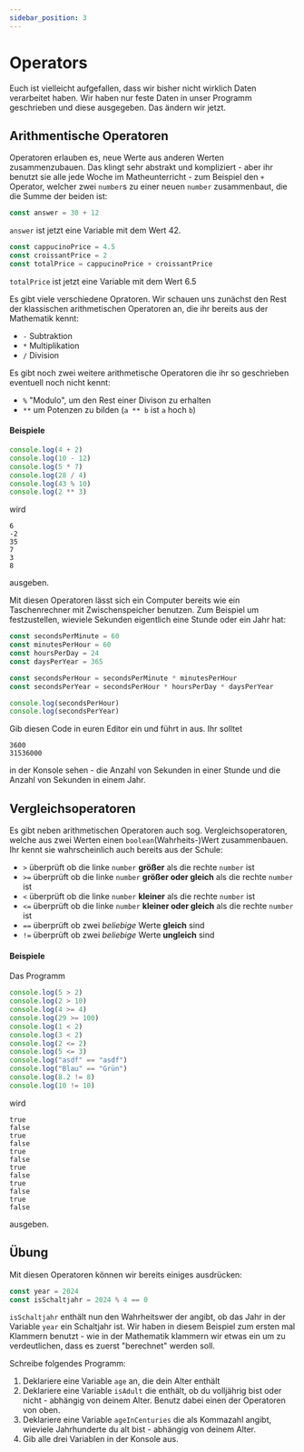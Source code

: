 ```yaml
---
sidebar_position: 3
---
```


# Operators

Euch ist vielleicht aufgefallen, dass wir bisher nicht wirklich Daten verarbeitet haben. Wir haben nur feste Daten in unser Programm geschrieben und diese ausgegeben. Das ändern wir jetzt.

## Arithmentische Operatoren

Operatoren erlauben es, neue Werte aus anderen Werten zusammenzubauen. Das klingt sehr abstrakt und kompliziert - aber ihr benutzt sie alle jede Woche im Matheunterricht - zum Beispiel den `+` Operator, welcher zwei `number`s zu einer neuen `number` zusammenbaut, die die Summe der beiden ist:

```js
const answer = 30 + 12
```

`answer` ist jetzt eine Variable mit dem Wert 42.

```js
const cappucinoPrice = 4.5
const croissantPrice = 2
const totalPrice = cappucinoPrice + croissantPrice
```

`totalPrice` ist jetzt eine Variable mit dem Wert 6.5

Es gibt viele verschiedene Opratoren. Wir schauen uns zunächst den Rest der klassischen arithmetischen Operatoren an, die ihr bereits aus der Mathematik kennt:

-   `-` Subtraktion
-   `*` Multiplikation
-   `/` Division

Es gibt noch zwei weitere arithmetische Operatoren die ihr so geschrieben eventuell noch nicht kennt:

-   `%` "Modulo", um den Rest einer Divison zu erhalten
-   `**` um Potenzen zu bilden (`a ** b` ist `a` hoch `b`)

#### Beispiele

```js
console.log(4 + 2)
console.log(10 - 12)
console.log(5 * 7)
console.log(28 / 4)
console.log(43 % 10)
console.log(2 ** 3)
```

wird

```
6
-2
35
7
3
8
```

ausgeben.

Mit diesen Operatoren lässt sich ein Computer bereits wie ein Taschenrechner mit Zwischenspeicher benutzen. Zum Beispiel um festzustellen, wieviele Sekunden eigentlich eine Stunde oder ein Jahr hat:

```js
const secondsPerMinute = 60
const minutesPerHour = 60
const hoursPerDay = 24
const daysPerYear = 365

const secondsPerHour = secondsPerMinute * minutesPerHour
const secondsPerYear = secondsPerHour * hoursPerDay * daysPerYear

console.log(secondsPerHour)
console.log(secondsPerYear)
```

Gib diesen Code in euren Editor ein und führt in aus. Ihr solltet

```
3600
31536000
```

in der Konsole sehen - die Anzahl von Sekunden in einer Stunde und die Anzahl von Sekunden in einem Jahr.

## Vergleichsoperatoren

Es gibt neben arithmetischen Operatoren auch sog. Vergleichsoperatoren, welche aus zwei Werten einen `boolean`(Wahrheits-)Wert zusammenbauen. Ihr kennt sie wahrscheinlich auch bereits aus der Schule:

-   `>` überprüft ob die linke `number` **größer** als die rechte `number` ist
-   `>=` überprüft ob die linke `number` **größer oder gleich** als die rechte `number` ist
-   `<` überprüft ob die linke `number` **kleiner** als die rechte `number` ist
-   `<=` überprüft ob die linke `number` **kleiner oder gleich** als die rechte `number` ist
-   `==` überprüft ob zwei _beliebige_ Werte **gleich** sind
-   `!=` überprüft ob zwei _beliebige_ Werte **ungleich** sind

#### Beispiele

Das Programm

```js
console.log(5 > 2)
console.log(2 > 10)
console.log(4 >= 4)
console.log(29 >= 100)
console.log(1 < 2)
console.log(3 < 2)
console.log(2 <= 2)
console.log(5 <= 3)
console.log("asdf" == "asdf")
console.log("Blau" == "Grün")
console.log(8.2 != 8)
console.log(10 != 10)
```

wird

```
true
false
true
false
true
false
true
false
true
false
true
false
```

ausgeben.

## Übung

Mit diesen Operatoren können wir bereits einiges ausdrücken:

```js
const year = 2024
const isSchaltjahr = 2024 % 4 == 0
```

`isSchaltjahr` enthält nun den Wahrheitswer der angibt, ob das Jahr in der Variable `year` ein Schaltjahr ist. Wir haben in diesem Beispiel zum ersten mal Klammern benutzt - wie in der Mathematik klammern wir etwas ein um zu verdeutlichen, dass es zuerst "berechnet" werden soll.

Schreibe folgendes Programm:

1. Deklariere eine Variable `age` an, die dein Alter enthält
2. Deklariere eine Variable `isAdult` die enthält, ob du volljährig bist oder nicht - abhängig von deinem Alter. Benutz dabei einen der Operatoren von oben.
3. Deklariere eine Variable `ageInCenturies` die als Kommazahl angibt, wieviele Jahrhunderte du alt bist - abhängig von deinem Alter.
4. Gib alle drei Variablen in der Konsole aus.
